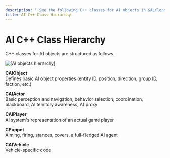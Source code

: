 ```yaml
---
description: ' See the following C++ classes for AI objects in &ALYlong;. '
title: AI C++ Class Hierarchy
---
```

# AI C\+\+ Class Hierarchy<a name="ai-concepts-cpp-classes"></a>

C\+\+ classes for AI objects are structured as follows\.

 ![\[AI objects hierarchy\]](/images/userguide/ai/ai-class_hierarchy.png)

**CAIObject**  
Defines basic AI object properties \(entity ID, position, direction, group ID, faction, etc\.\)

**CAIActor**  
Basic perception and navigation, behavior selection, coordination, blackboard, AI territory awareness, AI proxy

**CAIPlayer**  
AI system's representation of an actual game player

**CPuppet**  
Aiming, firing, stances, covers, a full\-fledged AI agent

**CAIVehicle**  
Vehicle\-specific code